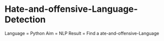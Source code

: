# Hate-and-offensive-Language-Detection
Language = Python
Aim = NLP
Result = Find a ate-and-offensive-Language
